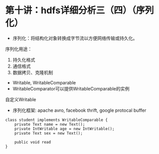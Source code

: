 # 第十讲：hdfs详细分析三（四）（序列化）
* 序列化：将结构化对象转换成字节流以方便网络传输或持久化。

序列化用途：
1. 持久化格式
2. 通信格式
3. 数据拷贝、克隆机制

* Writable, WritableComparable
* WritableComparator可以提供WritableComparable的实例

自定义Writable

* 序列化框架: apache avro, facebook thrift, google protocal buffer

```
class student implements WritableComparable {
	private Text name = new Text();
	private IntWritable age = new IntWritable();
	private Text sex = new Text();
	
	public void read
}






